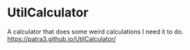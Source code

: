 # UtilCalculator
A calculator that does some weird calculations I need it to do.   
https://patra3.github.io/UtilCalculator/
